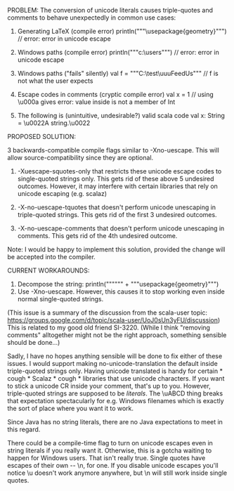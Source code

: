 PROBLEM: The conversion of unicode literals causes triple-quotes and comments to behave unexpectedly in common use cases:

1) Generating LaTeX (compile error)
   println("""\usepackage{geometry}""") // error: error in unicode escape

2) Windows paths (compile error)
   println("""c:\users""") // error: error in unicode escape

3) Windows paths ("fails" silently)
   val f = """C:\test\uuuFeedUs""" // f is not what the user expects

4) Escape codes in comments (cryptic compile error)
   val x = 1 // using \u000a gives error: value inside is not a member of Int

5) The following is (unintuitive, undesirable?) valid scala code
   val x: String = \u0022A string.\u0022

PROPOSED SOLUTION:

3 backwards-compatible compile flags similar to -Xno-uescape. This will allow source-compatibility since they are optional.

1) -Xuescape-squotes-only that restricts these unicode escape codes to single-quoted strings only. This gets rid of these above 5 undesired outcomes. However, it may interfere with certain libraries that rely on unicode escaping (e.g. scalaz)

2) -X-no-uescape-tquotes that doesn't perform unicode unescaping in triple-quoted strings. This gets rid of the first 3 undesired outcomes.

3) -X-no-uescape-comments that doesn't perform unicode unescaping in comments. This gets rid of the 4th undesired outcome.

Note: I would be happy to implement this solution, provided the change will be accepted into the compiler.


CURRENT WORKAROUNDS:

1) Decompose the string:
   println("""\""" + """usepackage{geometry}""")
2) Use -Xno-uescape. However, this causes it to stop working even inside normal single-quoted strings.

(This issue is a summary of the discussion from the scala-user topic: https://groups.google.com/d/topic/scala-user/UoJ0sUn3yFU/discussion)
This is related to my good old friend SI-3220. (While I think "removing comments" alltogether might not be the right approach, something sensible should be done...)

Sadly, I have no hopes anything sensible will be done to fix either of these issues.
I would support making no-unicode-translation the default inside triple-quoted strings only.  Having unicode translated is handy for certain * cough * Scalaz * cough * libraries that use unicode characters.  If you want to stick a unicode CR inside your comment, that's up to you.  However, triple-quoted strings are supposed to be _literals_.  The \uABCD thing breaks that expectation spectacularly for e.g. Windows filenames which is exactly the sort of place where you want it to work.

Since Java has no string literals, there are no Java expectations to meet in this regard.

There could be a compile-time flag to turn on unicode escapes even in string literals if you really want it.  Otherwise, this is a gotcha waiting to happen for Windows users.
That isn't really true. Single quotes have escapes of their own -- \n, for one. If you disable unicode escapes you'll notice \u doesn't work anymore anywhere, but \n will still work inside single quotes.
